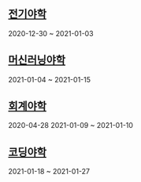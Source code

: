 ## [전기야학](https://github.com/hwahyang1/yah.ac-memo/blob/main/electricity/README.md)
2020-12-30 ~ 2021-01-03

## [머신러닝야학](https://github.com/hwahyang1/yah.ac-memo/blob/main/ml/README.md)
2021-01-04 ~ 2021-01-15

## [회계야학](https://github.com/hwahyang1/yah.ac-memo/blob/main/acc/README.md)
2020-04-28
2021-01-09 ~ 2021-01-10

## [코딩야학](https://github.com/hwahyang1/yah.ac-memo/blob/main/coding/README.md)
2021-01-18 ~ 2021-01-27
